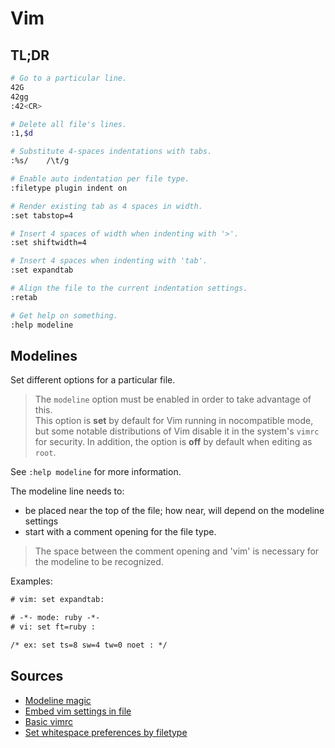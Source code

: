 # Vim

## TL;DR

```sh
# Go to a particular line.
42G
42gg
:42<CR>

# Delete all file's lines.
:1,$d

# Substitute 4-spaces indentations with tabs.
:%s/    /\t/g

# Enable auto indentation per file type.
:filetype plugin indent on

# Render existing tab as 4 spaces in width.
:set tabstop=4

# Insert 4 spaces of width when indenting with '>'.
:set shiftwidth=4

# Insert 4 spaces when indenting with 'tab'.
:set expandtab

# Align the file to the current indentation settings.
:retab

# Get help on something.
:help modeline
```

## Modelines

Set different options for a particular file.

> The `modeline` option must be enabled in order to take advantage of this.  
> This option is **set** by default for Vim running in nocompatible mode, but some notable distributions of Vim disable it in the system's `vimrc` for security. In addition, the option is **off** by default when editing as `root`.

See `:help modeline` for more information.

The modeline line needs to:

- be placed near the top of the file; how near, will depend on the modeline settings
- start with a comment opening for the file type.

> The space between the comment opening and 'vim' is necessary for the modeline to be recognized.

Examples:

```txt
# vim: set expandtab:

# -*- mode: ruby -*-
# vi: set ft=ruby :

/* ex: set ts=8 sw=4 tw=0 noet : */
```

## Sources

- [Modeline magic]
- [Embed vim settings in file]
- [Basic vimrc]
- [Set whitespace preferences by filetype]

[basic vimrc]: https://github.com/amix/vimrc/blob/master/vimrcs/basic.vim
[embed vim settings in file]: https://stackoverflow.com/questions/3958416/embed-vim-settings-in-file#3958516
[modeline magic]: https://vim.fandom.com/wiki/Modeline_magic
[set whitespace preferences by filetype]: https://stackoverflow.com/questions/1562633/setting-vim-whitespace-preferences-by-filetype#1563552
